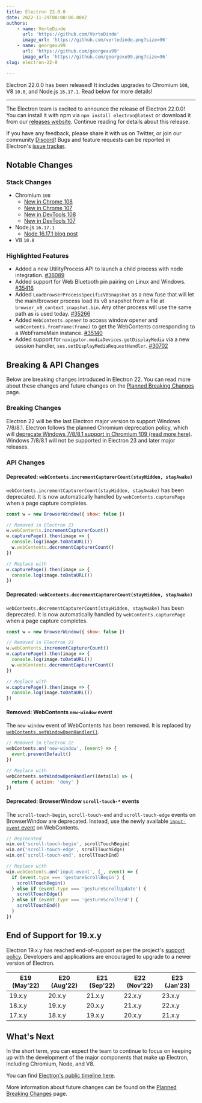 ```yaml
---
title: Electron 22.0.0
date: 2022-11-29T00:00:00.000Z
authors:
    - name: VerteDinde
      url: 'https://github.com/VerteDinde'
      image_url: 'https://github.com/vertedinde.png?size=96'
    - name: georgexu99
      url: 'https://github.com/georgexu99'
      image_url: 'https://github.com/georgexu99.png?size=96'
slug: electron-22-0

---
```


Electron 22.0.0 has been released! It includes upgrades to Chromium `108`, V8 `10.8`, and Node.js `16.17.1`. Read below for more details!

---

The Electron team is excited to announce the release of Electron 22.0.0! You can install it with npm via `npm install electron@latest` or download it from our [releases website](https://releases.electronjs.org/releases/stable). Continue reading for details about this release.

If you have any feedback, please share it with us on Twitter, or join our community [Discord](https://discord.com/invite/electronjs)! Bugs and feature requests can be reported in Electron's [issue tracker](https://github.com/electron/electron/issues).

## Notable Changes

### Stack Changes

* Chromium `108`
    * [New in Chrome 108](https://developer.chrome.com/blog/new-in-chrome-108/)
    * [New in Chrome 107](https://developer.chrome.com/blog/new-in-chrome-107/)
    * [New in DevTools 108](https://developer.chrome.com/blog/new-in-devtools-108/)
    * [New in DevTools 107](https://developer.chrome.com/blog/new-in-devtools-107/)
* Node.js `16.17.1`
    * [Node 16.17.1 blog post](https://nodejs.org/en/blog/release/v16.17.1/)
* V8 `10.8`

### Highlighted Features

* Added a new UtilityProcess API to launch a child process with node integration. [#36089](https://github.com/electron/electron/pull/36089)
* Added support for Web Bluetooth pin pairing on Linux and Windows. [#35416](https://github.com/electron/electron/pull/35416)
* Added `LoadBrowserProcessSpecificV8Snapshot` as a new fuse that will let the main/browser process load its v8 snapshot from a file at `browser_v8_context_snapshot.bin`. Any other process will use the same path as is used today. [#35266](https://github.com/electron/electron/pull/35266) 
* Added `WebContents.opener` to access window opener and `webContents.fromFrame(frame)` to get the WebContents corresponding to a WebFrameMain instance. [#35140](https://github.com/electron/electron/pull/35140)
* Added support for `navigator.mediaDevices.getDisplayMedia` via a new session handler, `ses.setDisplayMediaRequestHandler`. [#30702](https://github.com/electron/electron/pull/30702) 

## Breaking & API Changes

Below are breaking changes introduced in Electron 22. You can read more about these changes and future changes on the [Planned Breaking Changes](https://github.com/electron/electron/blob/main/docs/breaking-changes.md) page.

### Breaking Changes

Electron 22 will be the last Electron major version to support Windows 7/8/8.1. Electron follows the planned Chromium deprecation policy, which will [deprecate Windows 7/8/8.1 support in Chromium 109 (read more here)](https://support.google.com/chrome/thread/185534985/sunsetting-support-for-windows-7-8-8-1-in-early-2023?hl=en). Windows 7/8/8.1 will not be supported in Electron 23 and later major releases.

### API Changes

#### Deprecated: `webContents.incrementCapturerCount(stayHidden, stayAwake)`

`webContents.incrementCapturerCount(stayHidden, stayAwake)` has been deprecated.
It is now automatically handled by `webContents.capturePage` when a page capture completes.

```js
const w = new BrowserWindow({ show: false })

// Removed in Electron 23
w.webContents.incrementCapturerCount()
w.capturePage().then(image => {
  console.log(image.toDataURL())
  w.webContents.decrementCapturerCount()
})

// Replace with
w.capturePage().then(image => {
  console.log(image.toDataURL())
})
```

#### Deprecated: `webContents.decrementCapturerCount(stayHidden, stayAwake)`

`webContents.decrementCapturerCount(stayHidden, stayAwake)` has been deprecated.
It is now automatically handled by `webContents.capturePage` when a page capture completes.

```js
const w = new BrowserWindow({ show: false })

// Removed in Electron 23
w.webContents.incrementCapturerCount()
w.capturePage().then(image => {
  console.log(image.toDataURL())
  w.webContents.decrementCapturerCount()
})

// Replace with
w.capturePage().then(image => {
  console.log(image.toDataURL())
})
```

#### Removed: WebContents `new-window` event

The `new-window` event of WebContents has been removed. It is replaced by [`webContents.setWindowOpenHandler()`](api/web-contents.md#contentssetwindowopenhandlerhandler).

```js
// Removed in Electron 22
webContents.on('new-window', (event) => {
  event.preventDefault()
})

// Replace with
webContents.setWindowOpenHandler((details) => {
  return { action: 'deny' }
})
```

#### Deprecated: BrowserWindow `scroll-touch-*` events

The `scroll-touch-begin`, `scroll-touch-end` and `scroll-touch-edge` events on
BrowserWindow are deprecated. Instead, use the newly available [`input-event`
event](api/web-contents.md#event-input-event) on WebContents.

```js
// Deprecated
win.on('scroll-touch-begin', scrollTouchBegin)
win.on('scroll-touch-edge', scrollTouchEdge)
win.on('scroll-touch-end', scrollTouchEnd)

// Replace with
win.webContents.on('input-event', (_, event) => {
  if (event.type === 'gestureScrollBegin') {
    scrollTouchBegin()
  } else if (event.type === 'gestureScrollUpdate') {
    scrollTouchEdge()
  } else if (event.type === 'gestureScrollEnd') {
    scrollTouchEnd()
  }
})
```

## End of Support for 19.x.y

Electron 19.x.y has reached end-of-support as per the project's [support policy](https://www.electronjs.org/docs/latest/tutorial/electron-timelines#version-support-policy). Developers and applications are encouraged to upgrade to a newer version of Electron.

| E19 (May'22) | E20 (Aug'22) | E21 (Sep'22) | E22 (Nov'22) | E23 (Jan'23) |
| ------------ | ------------ | ------------ | ------------ | ------------ |
| 19.x.y       | 20.x.y       | 21.x.y       | 22.x.y       | 23.x.y       |
| 18.x.y       | 19.x.y       | 20.x.y       | 21.x.y       | 22.x.y       |
| 17.x.y       | 18.x.y       | 19.x.y       | 20.x.y       | 21.x.y       |

## What's Next

In the short term, you can expect the team to continue to focus on keeping up with the development of the major components that make up Electron, including Chromium, Node, and V8.

You can find [Electron's public timeline here](https://www.electronjs.org/docs/latest/tutorial/electron-timelines).

More information about future changes can be found on the [Planned Breaking Changes](https://github.com/electron/electron/blob/main/docs/breaking-changes.md) page.
